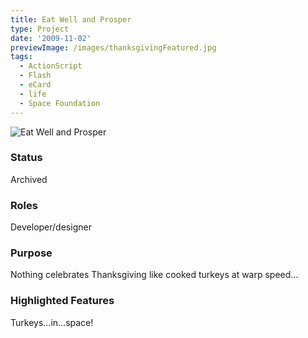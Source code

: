 ```yaml
---
title: Eat Well and Prosper
type: Project
date: '2009-11-02'
previewImage: /images/thanksgivingFeatured.jpg
tags:
  - ActionScript
  - Flash
  - eCard
  - life
  - Space Foundation
---
```

![Eat Well and Prosper](/images/thanksgiving2.jpg)

### Status

Archived

### Roles

Developer/designer

### Purpose

Nothing celebrates Thanksgiving like cooked turkeys at warp speed...

### Highlighted Features

Turkeys...in...space!
